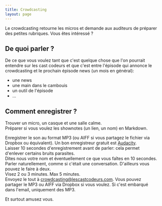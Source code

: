 ```yaml
---
title: Crowdcasting
layout: page
---
```


Le crowdcasting retourne les micros et demande aux auditeurs de préparer des petites rubriques.
Vous êtes intéressé ?

## De quoi parler ?

De ce que vous voulez tant que c'est quelque chose que l'on pourrait entendre sur les cast codeurs
et que c'est entre l'épisode qui annonce le crowdcasting et le prochain épisode news (un mois en général):

* une news
* une main dans le cambouis
* un outil de l'épisode
* ...

## Comment enregistrer ?

Trouver un micro, un casque et une salle calme.  
Préparer si vous voulez les shownotes (un lien, un nom) en Markdown.

<!-- 
Ensuite il y a la façon facile, et la façon guerrier.

Le plus facile est de **lancer Firefox ou Google Chrome et d'aller sur le [site d'enregistrement](https://usercast.listeningfrog.com/u/lescastcodeurs)** fait par Pierre Carion (merci Pierre !).
En trois clicks vous enregistrez votre crowdcast de 90 secondes max et hop il arrive dans notre boite aux lettres.

La version guerrier.  
-->
Enregistrer le son au format MP3 (ou AIFF si vous partagez le fichier via Dropbox ou équivalent). Un bon enregistreur gratuit est [Audacity](http://audacity.sourceforge.net).  
Laisser 10 secondes d'enregistrement avant de parler: cela permet d'enlever certains bruits parasites.  
Dites nous votre nom et éventuellement ce que vous faîtes en 10 secondes.  
Parler naturellement, comme si c'était une conversation. D'ailleurs vous pouvez le faire à deux.  
Visez 2 ou 3 minutes. Max 5 minutes.  
Envoyez le tout à crowdcasting@lescastcodeurs.com.
Vous pouvez partager le MP3 ou AIFF via Dropbox si vous voulez.
Si c'est embarqué dans l'email, uniquement des MP3.  

Et surtout amusez vous.
